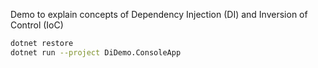 Demo to explain concepts of Dependency Injection (DI) and Inversion of Control (IoC)

```bash
dotnet restore
dotnet run --project DiDemo.ConsoleApp
```
